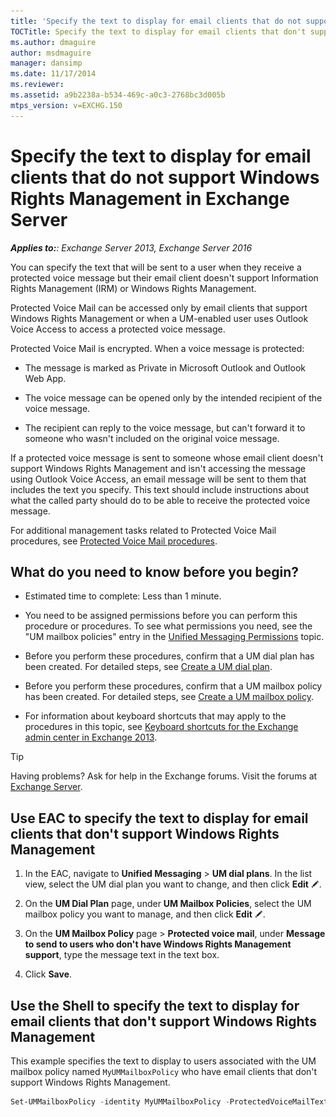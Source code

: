 ```yaml
---
title: 'Specify the text to display for email clients that do not support Windows Rights Management: Exchange 2013 Help'
TOCTitle: Specify the text to display for email clients that don't support Windows Rights Management
ms.author: dmaguire
author: msdmaguire
manager: dansimp
ms.date: 11/17/2014
ms.reviewer: 
ms.assetid: a9b2238a-b534-469c-a0c3-2768bc3d005b
mtps_version: v=EXCHG.150
---
```


# Specify the text to display for email clients that do not support Windows Rights Management in Exchange Server

_**Applies to:**: Exchange Server 2013, Exchange Server 2016_

You can specify the text that will be sent to a user when they receive a protected voice message but their email client doesn't support Information Rights Management (IRM) or Windows Rights Management.

Protected Voice Mail can be accessed only by email clients that support Windows Rights Management or when a UM-enabled user uses Outlook Voice Access to access a protected voice message.

Protected Voice Mail is encrypted. When a voice message is protected:

- The message is marked as Private in Microsoft Outlook and Outlook Web App.

- The voice message can be opened only by the intended recipient of the voice message.

- The recipient can reply to the voice message, but can't forward it to someone who wasn't included on the original voice message.

If a protected voice message is sent to someone whose email client doesn't support Windows Rights Management and isn't accessing the message using Outlook Voice Access, an email message will be sent to them that includes the text you specify. This text should include instructions about what the called party should do to be able to receive the protected voice message.

For additional management tasks related to Protected Voice Mail procedures, see [Protected Voice Mail procedures](protected-voice-mail-procedures-exchange-2013-help.md).

## What do you need to know before you begin?

- Estimated time to complete: Less than 1 minute.

- You need to be assigned permissions before you can perform this procedure or procedures. To see what permissions you need, see the "UM mailbox policies" entry in the [Unified Messaging Permissions](http://technet.microsoft.com/library/d326c3bc-8f33-434a-bf02-a83cc26a5498.aspx) topic.

- Before you perform these procedures, confirm that a UM dial plan has been created. For detailed steps, see [Create a UM dial plan](create-um-dial-plan-exchange-2013-help.md).

- Before you perform these procedures, confirm that a UM mailbox policy has been created. For detailed steps, see [Create a UM mailbox policy](create-um-mailbox-policy-exchange-2013-help.md).

- For information about keyboard shortcuts that may apply to the procedures in this topic, see [Keyboard shortcuts for the Exchange admin center in Exchange 2013](keyboard-shortcuts-in-the-exchange-admin-center-2013-help.md).

> [!TIP]
> Having problems? Ask for help in the Exchange forums. Visit the forums at [Exchange Server](https://go.microsoft.com/fwlink/p/?linkId=60612).

## Use EAC to specify the text to display for email clients that don't support Windows Rights Management

1. In the EAC, navigate to **Unified Messaging** \> **UM dial plans**. In the list view, select the UM dial plan you want to change, and then click **Edit** ![Edit icon](images/ITPro_EAC_EditIcon.gif).

2. On the **UM Dial Plan** page, under **UM Mailbox Policies**, select the UM mailbox policy you want to manage, and then click **Edit** ![Edit icon](images/ITPro_EAC_EditIcon.gif).

3. On the **UM Mailbox Policy** page \> **Protected voice mail**, under **Message to send to users who don't have Windows Rights Management support**, type the message text in the text box.

4. Click **Save**.

## Use the Shell to specify the text to display for email clients that don't support Windows Rights Management

This example specifies the text to display to users associated with the UM mailbox policy named `MyUMMailboxPolicy` who have email clients that don't support Windows Rights Management.

```powershell
Set-UMMailboxPolicy -identity MyUMMailboxPolicy -ProtectedVoiceMailText "Your email client software does not support Protected Voice Mail. Please contact the Help Desk."
```
